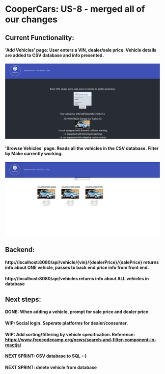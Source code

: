 # CooperCars: US-8 - merged all of our changes
## Current Functionality:
#### 'Add Vehicles' page: User enters a VIN, dealer/sale price. Vehicle details are added to CSV database and info presented.
![image1](us-8.png)
#### 'Browse Vehicles' page: Reads all the vehicles in the CSV database. Filter by Make currently working.
![image1](us-11.png)
## Backend:
#### http://localhost:8080/api/vehicle/{vin}/{dealerPrice}/{salePrice} returns info about ONE vehicle, passes to back end price info from front end.
#### http://localhost:8080/api/vehicles returns info about ALL vehicles in database
## Next steps:
#### DONE: When adding a vehicle, prompt for sale price and dealer price
#### WIP: Social login. Seperate platforms for dealer/consumer.
#### WIP: Add sorting/filtering by vehicle specification. Reference: https://www.freecodecamp.org/news/search-and-filter-component-in-reactjs/
#### NEXT SPRINT: CSV database to SQL :-)
#### NEXT SPRINT: delete vehicle from database

